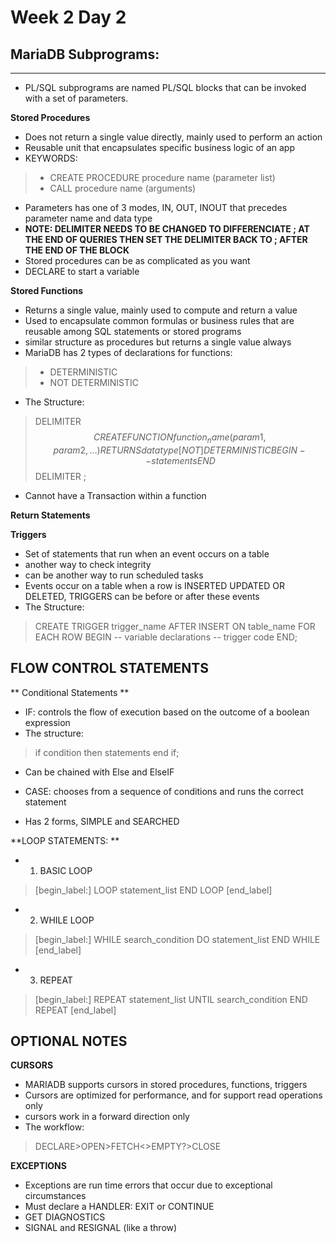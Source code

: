# Week 2 Day 2

## MariaDB Subprograms:
****
- PL/SQL subprograms are named PL/SQL blocks that can be invoked with a set of parameters.

**Stored Procedures**
 - Does not return a single value directly, mainly used to perform an action
 -  Reusable unit that encapsulates specific business logic of an app
 -  KEYWORDS:
>  -  CREATE PROCEDURE procedure name (parameter list)
>  -  CALL procedure name (arguments)
 - Parameters has one of 3 modes, IN, OUT, INOUT that precedes parameter name and data type
 - **NOTE: DELIMITER NEEDS TO BE CHANGED TO DIFFERENCIATE ; AT THE END OF QUERIES THEN SET THE DELIMITER BACK TO ; AFTER THE END OF THE BLOCK**
 - Stored procedures can be as complicated as you want
 - DECLARE to start a variable

**Stored Functions**
 - Returns a single value, mainly used to compute and return a value
 - Used to encapsulate common formulas or business rules that are reusable among SQL statements or stored programs
 - similar structure as procedures but returns a single value always
 - MariaDB has 2 types of declarations for functions:
>  - DETERMINISTIC
>  - NOT DETERMINISTIC
 - The Structure:
> DELIMITER $$
> CREATE FUNCTION function_name(
>     param1,  param2,… )
> RETURNS datatype
> [NOT] DETERMINISTIC
> BEGIN
>  -- statements
> END $$
> DELIMITER ;

 - Cannot have a Transaction within a function

**Return Statements**

**Triggers**
 - Set of statements that run when an event occurs on a table
 - another way to check integrity
 - can be another way to run scheduled tasks
 - Events occur on a table when a row is INSERTED UPDATED OR DELETED, TRIGGERS can be before or after these events
 - The Structure:
>  CREATE TRIGGER trigger_name
> 	AFTER INSERT
> 	   ON table_name FOR EACH ROW
> 	BEGIN
> 	   -- variable declarations
> 	   -- trigger code
> 	END;

## FLOW CONTROL STATEMENTS ##

** Conditional Statements **
 - IF: controls the flow of execution based on the outcome of a boolean expression
 - The structure:
> if condition then
> 	statements
> end if;
 - Can be chained with Else and ElseIF

 - CASE: chooses from a sequence of conditions and runs the correct statement
 - Has 2 forms, SIMPLE and SEARCHED

**LOOP STATEMENTS: **
 - 1. BASIC LOOP
> [begin_label:] LOOP
>    		statement_list
> 	END LOOP [end_label]

 - 2. WHILE LOOP
> [begin_label:] WHILE search_condition DO
>    		statement_list
> 	END WHILE [end_label]

 - 3. REPEAT
> [begin_label:] REPEAT
> 	    statement_list
> 	UNTIL search_condition
> 	END REPEAT [end_label]

## OPTIONAL NOTES ##

**CURSORS**
 - MARIADB supports cursors in stored procedures, functions, triggers
 - Cursors are optimized for performance, and for support read operations only
 - cursors work in a forward direction only
 - The workflow:
> DECLARE>OPEN>FETCH<>EMPTY?>CLOSE

**EXCEPTIONS**
 - Exceptions are run time errors that occur due to exceptional circumstances
 - Must declare a HANDLER: EXIT or CONTINUE
 - GET DIAGNOSTICS
 - SIGNAL and RESIGNAL (like a throw)



